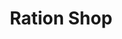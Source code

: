 ---
title: "Ration Shop"
url: /mynagappally/ration-shop-mannoorkaavu-temple-road/
shop: Lebensmittel
---